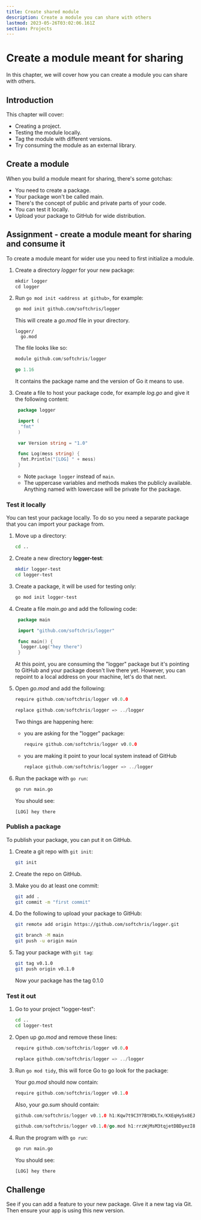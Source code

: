 ```yaml
---
title: Create shared module
description: Create a module you can share with others
lastmod: 2023-05-26T03:02:06.161Z
section: Projects
---
```


# Create a module meant for sharing

In this chapter, we will cover how you can create a module you can share with others.

## Introduction

This chapter will cover:

- Creating a project.
- Testing the module locally.
- Tag the module with different versions.
- Try consuming the module as an external library.

## Create a module

When you build a module meant for sharing, there's some gotchas:

- You need to create a package.
- Your package won't be called main.
- There's the concept of public and private parts of your code.
- You can test it locally.
- Upload your package to GitHub for wide distribution.

## Assignment - create a module meant for sharing and consume it

To create a module meant for wider use you need to first initialize a module.

1. Create a directory _logger_ for your new package:

   ```go
   mkdir logger
   cd logger
   ```

1. Run `go mod init <address at github>`, for example:

   ```bash
   go mod init github.com/softchris/logger
   ```

   This will create a _go.mod_ file in your directory.

   ```output
   logger/
     go.mod
   ```

   The file looks like so:

   ```go
   module github.com/softchris/logger

   go 1.16
   ```

   It contains the package name and the version of Go it means to use.

1. Create a file to host your package code, for example _log.go_ and give it the following content:

   ```go
    package logger

    import (
     "fmt"
    )

    var Version string = "1.0"

    func Log(mess string) {
     fmt.Println("[LOG] " + mess)
    }
   ```

   - Note `package logger` instead of `main`.
   - The uppercase variables and methods makes the publicly available. Anything named with lowercase will be private for the package.

### Test it locally

You can test your package locally. To do so you need a separate package that you can import your package from.

1. Move up a directory:

   ```bash
   cd ..
   ```

1. Create a new directory **logger-test**:

   ```bash
   mkdir logger-test
   cd logger-test
   ```

1. Create a package, it will be used for testing only:

   ```bash
   go mod init logger-test
   ```

1. Create a file _main.go_ and add the following code:

   ```go
    package main

    import "github.com/softchris/logger"

    func main() {
     logger.Log("hey there")
    }
   ```

   At this point, you are consuming the "logger" package but it's pointing to GitHub and your package doesn't live there yet. However, you can repoint to a local address on your machine, let's do that next.

1. Open _go.mod_ and add the following:

   ```go
   require github.com/softchris/logger v0.0.0

   replace github.com/softchris/logger => ../logger
   ```

   Two things are happening here:

   - you are asking for the "logger" package:

     ```go
     require github.com/softchris/logger v0.0.0
     ```

   - you are making it point to your local system instead of GitHub

     ```go
     replace github.com/softchris/logger => ../logger
     ```

1. Run the package with `go run`:

   ```bash
   go run main.go
   ```

   You should see:

   ```output
   [LOG] hey there
   ```

### Publish a package

To publish your package, you can put it on GitHub.

1. Create a git repo with `git init`:

   ```bash
   git init
   ```

1. Create the repo on GitHub.

1. Make you do at least one commit:

   ```bash
   git add .
   git commit -m "first commit"
   ```

1. Do the following to upload your package to GitHub:

   ```bash
   git remote add origin https://github.com/softchris/logger.git

   git branch -M main
   git push -u origin main
   ```

1. Tag your package with `git tag`:

   ```bash
   git tag v0.1.0
   git push origin v0.1.0
   ```

   Now your package has the tag 0.1.0

### Test it out

1. Go to your project "logger-test":

   ```bash
   cd ..
   cd logger-test
   ```

1. Open up _go.mod_ and remove these lines:

   ```go
   require github.com/softchris/logger v0.0.0

   replace github.com/softchris/logger => ../logger
   ```

1. Run `go mod tidy`, this will force Go to go look for the package:

   Your _go.mod_ should now contain:

   ```go
   require github.com/softchris/logger v0.1.0
   ```

   Also, your _go.sum_ should contain:

   ```go
   github.com/softchris/logger v0.1.0 h1:Kqw7t9C3Y7BtHDLTx/KXEqHy5x8EJxrLian742S0di0=

   github.com/softchris/logger v0.1.0/go.mod h1:rrzWjMsM3tqjetDBDyezI8mFCjGucF/b5RSAqptKF/M=
   ```

1. Run the program with `go run`:

   ```bash
   go run main.go
   ```

   You should see:

   ```output
   [LOG] hey there
   ```

## Challenge

See if you can add a feature to your new package. Give it a new tag via Git. Then ensure your app is using this new version.

